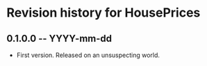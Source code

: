 # Revision history for HousePrices

## 0.1.0.0 -- YYYY-mm-dd

* First version. Released on an unsuspecting world.
